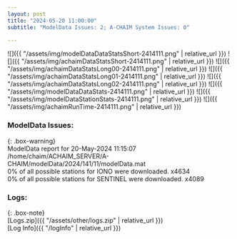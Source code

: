 ```yaml
---
layout: post
title: "2024-05-20 11:00:00"
subtitle: "ModelData Issues: 2; A-CHAIM System Issues: 0"

---
```


![]({{ "/assets/img/modelDataDataStatsShort-2414111.png" | relative_url }})
![]({{ "/assets/img/achaimDataStatsShort-2414111.png" | relative_url }})
![]({{ "/assets/img/achaimDataStatsLong00-2414111.png" | relative_url }})
![]({{ "/assets/img/achaimDataStatsLong01-2414111.png" | relative_url }})
![]({{ "/assets/img/achaimDataStatsLong02-2414111.png" | relative_url }})
![]({{ "/assets/img/modelDataDataStats-2414111.png" | relative_url }})
![]({{ "/assets/img/modelDataStationStats-2414111.png" | relative_url }})
![]({{ "/assets/img/achaimRunTime-2414111.png" | relative_url }})


### ModelData Issues:  
  
{: .box-warning}  
 ModelData report for 20-May-2024 11:15:07   
 /home/chaim/ACHAIM_SERVER/A-CHAIM/modelData/2024/141/11/modelData.mat   
 0% of all possible stations for IONO were downloaded. x4634   
 0% of all possible stations for SENTINEL were downloaded. x4089   
  


### Logs:  
  
{: .box-note}  
[Logs.zip]({{ "/assets/other/logs.zip" | relative_url }})  
[Log Info]({{ "/logInfo" | relative_url }})  
